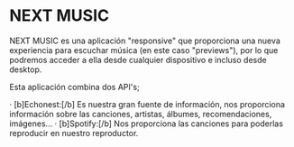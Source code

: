 NEXT MUSIC
============

NEXT MUSIC es una aplicación "responsive" que proporciona una nueva experiencia para escuchar música (en este caso "previews"), por lo que podremos acceder a ella desde cualquier dispositivo e incluso desde desktop.

Esta aplicación combina dos API's;
  
  · [b]Echonest:[/b] Es nuestra gran fuente de información, nos proporciona información sobre las canciones, artistas, álbumes,   recomendaciones, imágenes...
  · [b]Spotify:[/b] Nos proporciona las canciones para poderlas reproducir en nuestro reproductor.
  



